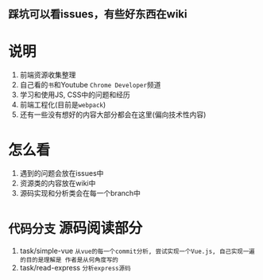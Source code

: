 ## 踩坑可以看issues，有些好东西在wiki

# 说明
1. 前端资源收集整理
2. 自己看的`书`和Youtube `Chrome Developer`频道
3. 学习和使用JS, CSS中的问题和经历
4. 前端工程化(目前是`webpack`)
5. 还有一些没有想好的内容大部分都会在这里(偏向技术性内容)

# 怎么看
1. 遇到的问题会放在issues中
2. 资源类的内容放在wiki中
3. 源码实现和分析类会在每一个branch中


# `代码分支` 源码阅读部分
1. task/simple-vue `从vue的每一个commit分析, 尝试实现一个Vue.js, 自己实现一遍的目的是理解是 作者是从何角度写的`
2. task/read-express `分析express源码`